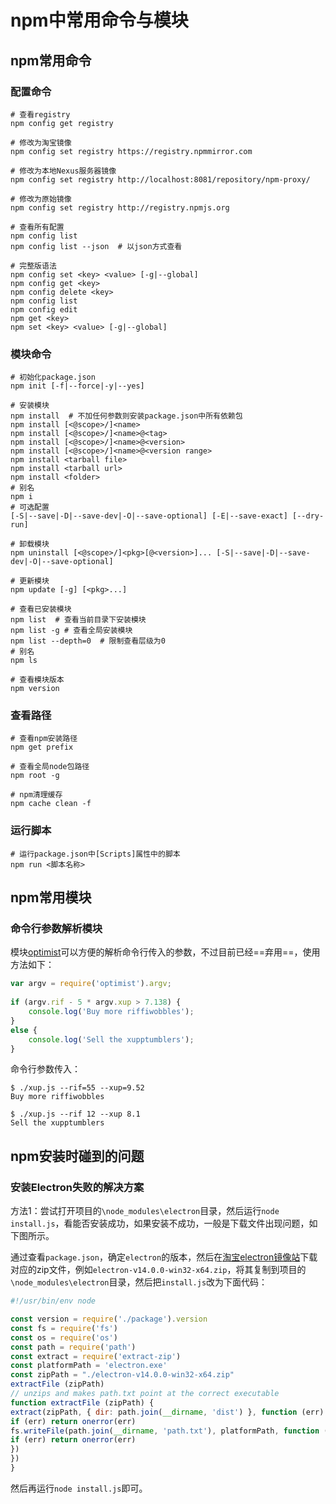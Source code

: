 # npm中常用命令与模块

## npm常用命令

### 配置命令

```shell
# 查看registry
npm config get registry

# 修改为淘宝镜像
npm config set registry https://registry.npmmirror.com

# 修改为本地Nexus服务器镜像
npm config set registry http://localhost:8081/repository/npm-proxy/

# 修改为原始镜像
npm config set registry http://registry.npmjs.org

# 查看所有配置
npm config list
npm config list --json  # 以json方式查看

# 完整版语法
npm config set <key> <value> [-g|--global]
npm config get <key>
npm config delete <key>
npm config list
npm config edit
npm get <key>
npm set <key> <value> [-g|--global]
```

### 模块命令

```shell
# 初始化package.json
npm init [-f|--force|-y|--yes]

# 安装模块
npm install  # 不加任何参数则安装package.json中所有依赖包
npm install [<@scope>/]<name>
npm install [<@scope>/]<name>@<tag>
npm install [<@scope>/]<name>@<version>
npm install [<@scope>/]<name>@<version range>
npm install <tarball file>
npm install <tarball url>
npm install <folder>
# 别名
npm i
# 可选配置
[-S|--save|-D|--save-dev|-O|--save-optional] [-E|--save-exact] [--dry-run]

# 卸载模块
npm uninstall [<@scope>/]<pkg>[@<version>]... [-S|--save|-D|--save-dev|-O|--save-optional]

# 更新模块
npm update [-g] [<pkg>...]

# 查看已安装模块
npm list  # 查看当前目录下安装模块
npm list -g # 查看全局安装模块
npm list --depth=0  # 限制查看层级为0
# 别名
npm ls

# 查看模块版本
npm version

```

### 查看路径

```shell
# 查看npm安装路径
npm get prefix

# 查看全局node包路径
npm root -g

# npm清理缓存
npm cache clean -f
```

### 运行脚本

```shell
# 运行package.json中[Scripts]属性中的脚本
npm run <脚本名称>
```

## npm常用模块

### 命令行参数解析模块

模块[optimist](https://www.npmjs.com/package/optimist)可以方便的解析命令行传入的参数，不过目前已经==弃用==，使用方法如下：

```js
var argv = require('optimist').argv;
 
if (argv.rif - 5 * argv.xup > 7.138) {
    console.log('Buy more riffiwobbles');
}
else {
    console.log('Sell the xupptumblers');
}
```

命令行参数传入：

```batch
$ ./xup.js --rif=55 --xup=9.52
Buy more riffiwobbles

$ ./xup.js --rif 12 --xup 8.1
Sell the xupptumblers
```

## npm安装时碰到的问题

### 安装Electron失败的解决方案

方法1：尝试打开项目的`\node_modules\electron`目录，然后运行`node install.js`，看能否安装成功，如果安装不成功，一般是下载文件出现问题，如下图所示。

通过查看`package.json`，确定`electron`的版本，然后在[淘宝electron镜像站](https://npm.taobao.org/mirrors/electron/)下载对应的zip文件，例如`electron-v14.0.0-win32-x64.zip`，将其复制到项目的`\node_modules\electron`目录，然后把`install.js`改为下面代码：

```js
#!/usr/bin/env node

const version = require('./package').version
const fs = require('fs')
const os = require('os')
const path = require('path')
const extract = require('extract-zip')
const platformPath = 'electron.exe'
const zipPath = "./electron-v14.0.0-win32-x64.zip"
extractFile (zipPath)
// unzips and makes path.txt point at the correct executable
function extractFile (zipPath) {
extract(zipPath, { dir: path.join(__dirname, 'dist') }, function (err) {
if (err) return onerror(err)
fs.writeFile(path.join(__dirname, 'path.txt'), platformPath, function (err) {
if (err) return onerror(err)
})
})
}
```

然后再运行`node install.js`即可。